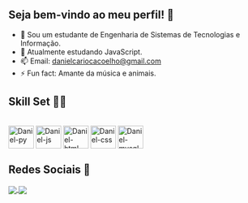 ## Seja bem-vindo ao meu perfil! 👋

- 🔭 Sou um estudante de Engenharia de Sistemas de Tecnologias e Informação.
- 🌱 Atualmente estudando JavaScript.
- 📫 Email: danielcariocacoelho@gmail.com
- ⚡ Fun fact: Amante da música e animais.
  
## Skill Set 👨‍💻

<div><br>
  <img align="center" alt="Daniel-py" height="45" width="50" src="https://cdn.jsdelivr.net/gh/devicons/devicon@latest/icons/python/python-original.svg">
  <img align="center" alt="Daniel-js" height="45" width="50" src="https://cdn.jsdelivr.net/gh/devicons/devicon@latest/icons/javascript/javascript-original.svg">
  <img align="center" alt="Daniel-html" height="45" width="50" src="https://cdn.jsdelivr.net/gh/devicons/devicon@latest/icons/html5/html5-original.svg">
  <img align="center" alt="Daniel-css" height="45" width="50" src="https://cdn.jsdelivr.net/gh/devicons/devicon@latest/icons/css3/css3-original.svg"> 
  <img align="center" alt="Daniel-mysql" height="45" width="50" src="https://cdn.jsdelivr.net/gh/devicons/devicon@latest/icons/mysql/mysql-original.svg">    
</div>          

## Redes Sociais 💬

<div>
  <a href="https://www.instagram.com/denii.jpg/"><img align="center" src="https://img.shields.io/badge/Instagram-E4405F?style=for-the-badge&logo=instagram&logoColor=white" />
  <a href="https://www.linkedin.com/in/daniel-coelho-3247812ab"><img align="center" src="https://img.shields.io/badge/LinkedIn-0077B5?style=for-the-badge&logo=linkedin&logoColor=white" />
</div>
